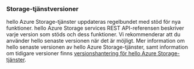 ### <a name="storage-service-versions"></a>Storage-tjänstversioner
hello Azure Storage-tjänster uppdateras regelbundet med stöd för nya funktioner. hello Azure Storage services REST API-referensen beskriver varje version som stöds och dess funktioner. Vi rekommenderar att du använder hello senaste versionen när det är möjligt. Mer information om hello senaste versionen av hello Azure Storage-tjänster, samt information om tidigare versioner finns [versionshantering för hello Azure Storage-tjänster](https://msdn.microsoft.com/library/azure/dd894041.aspx).  

